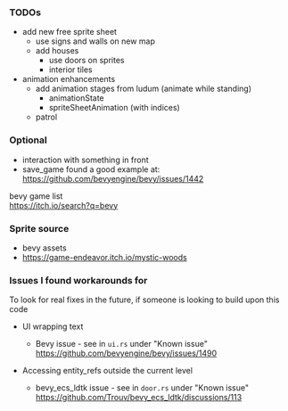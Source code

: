 ### TODOs

- add new free sprite sheet
  - use signs and walls on new map
  - add houses
    - use doors on sprites
    - interior tiles
- animation enhancements
  - add animation stages from ludum (animate while standing)
    - animationState
    - spriteSheetAnimation (with indices)
  - patrol

### Optional

- interaction with something in front
- save_game
    found a good example at:
    <https://github.com/bevyengine/bevy/issues/1442>

bevy game list\
<https://itch.io/search?q=bevy>

### Sprite source

- bevy assets
- <https://game-endeavor.itch.io/mystic-woods>

### Issues I found workarounds for

To look for real fixes in the future, if someone is looking to build upon this code

- UI wrapping text
  - Bevy issue - see in `ui.rs` under "Known issue" <https://github.com/bevyengine/bevy/issues/1490>

- Accessing entity_refs outside the current level
  - bevy_ecs_ldtk issue - see in `door.rs` under "Known issue"
  <https://github.com/Trouv/bevy_ecs_ldtk/discussions/113>
